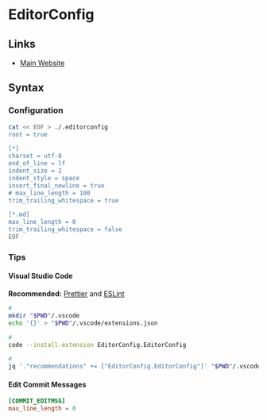 # EditorConfig

## Links

- [Main Website](https://editorconfig.org/)

## Syntax

### Configuration

```sh
cat << EOF > ./.editorconfig
root = true

[*]
charset = utf-8
end_of_line = lf
indent_size = 2
indent_style = space
insert_final_newline = true
# max_line_length = 100
trim_trailing_whitespace = true

[*.md]
max_line_length = 0
trim_trailing_whitespace = false
EOF
```

### Tips

#### Visual Studio Code

**Recommended:** [Prettier](/prettier.md#visual-studio-code) and [ESLint](/eslint/README.md#visual-studio-code)

```sh
#
mkdir "$PWD"/.vscode
echo '{}' > "$PWD"/.vscode/extensions.json
```

```sh
#
code --install-extension EditorConfig.EditorConfig

#
jq '."recommendations" += ["EditorConfig.EditorConfig"]' "$PWD"/.vscode/extensions.json | sponge "$PWD"/.vscode/extensions.json
```

#### Edit Commit Messages

```conf
[COMMIT_EDITMSG]
max_line_length = 0
```
